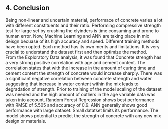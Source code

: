 ## 4. Conclusion

Being non-linear and uncertain material, performace of concrete varies a lot with different constituents and their ratio. Performing compressive strength test for large set by crushing the clyinders is time consuming and prone to human error. Now, Machine Learning and ANN are taking place in mix deisgn becuase of its high accuracy and speed. Different training methods have been opted. Each method has its own merits and limitations. It is very crucial to understand the dataset first and then optimize the method.   
From the Exploratory Data analysis, it was found that Concrete strength has a very strong positive correlation with age and cement content. The correlation states that with the increase in the amount of curing time and cement content the strength of concrete would increase sharply. There was a significant negative correlation between concrete strength and water suggesting that increase in water content within the mix leads to degradation of strength. Prior to training of the model scaling of the dataset was needed and the high amount of outliers in the age variable data was taken into account.
Random Forest Regression shows best performance with RMSE of 5.505 and accuracy of 0.9. ANN generally shows good performance with large dataset. Small datatset limits its performance. The model shows potential to predict the strength of concrete with any new mix design or materials. 

